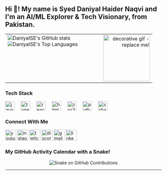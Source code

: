 <h2 align="left">Hi 👋! My name is Syed Daniyal Haider Naqvi and I'm an AI/ML Explorer & Tech Visionary, from Pakistan.</h2>

<div align="center">
  <table width="100%" style="border: none;">
    <tr>
      <td width="65%" valign="top" style="border: none;">
        <img src="https://github-readme-stats.vercel.app/api?username=DaniyalSE&hide_title=false&hide_rank=false&show_icons=true&include_all_commits=true&count_private=true&disable_animations=false&theme=dracula&locale=en&hide_border=false" alt="DaniyalSE's GitHub stats" />
        <br/>
        <img src="https://github-readme-stats.vercel.app/api/top-langs?username=DaniyalSE&locale=en&hide_title=false&layout=compact&card_width=320&langs_count=5&theme=dracula&hide_border=false" alt="DaniyalSE's Top Languages" />
      </td>
      <td width="35%" valign="top" align="right" style="border: none;">
        <img src="https://i.imgflip.com/65efzo.gif" height="150" alt="decorative gif - replace me!" />
        </td>
    </tr>
  </table>
</div>

### Tech Stack
<div align="left">
  <img src="https://cdn.jsdelivr.net/gh/devicons/devicon/icons/javascript/javascript-original.svg" height="30" alt="javascript logo" />
  <img width="12" />
  <img src="https://cdn.jsdelivr.net/gh/devicons/devicon/icons/typescript/typescript-original.svg" height="30" alt="typescript logo" />
  <img width="12" />
  <img src="https://cdn.jsdelivr.net/gh/devicons/devicon/icons/react/react-original.svg" height="30" alt="react logo" />
  <img width="12" />
  <img src="https://cdn.jsdelivr.net/gh/devicons/devicon/icons/html5/html5-original.svg" height="30" alt="html5 logo" />
  <img width="12" />
  <img src="https://cdn.jsdelivr.net/gh/devicons/devicon/icons/css3/css3-original.svg" height="30" alt="css3 logo" />
  <img width="12" />
  <img src="https://cdn.jsdelivr.net/gh/devicons/devicon/icons/python/python-original.svg" height="30" alt="python logo" />
  <img width="12" />
  <img src="https://cdn.jsdelivr.net/gh/devicons/devicon/icons/csharp/csharp-original.svg" height="30" alt="csharp logo" />
  </div>

### Connect With Me
<div align="left">
  <a href="#" target="_blank"><img src="https://img.shields.io/static/v1?message=Youtube&logo=youtube&label=&color=FF0000&logoColor=white&labelColor=&style=for-the-badge" height="35" alt="youtube logo" /></a>
  <a href="#" target="_blank"><img src="https://img.shields.io/static/v1?message=Instagram&logo=instagram&label=&color=E4405F&logoColor=white&labelColor=&style=for-the-badge" height="35" alt="instagram logo" /></a>
  <a href="#" target="_blank"><img src="https://img.shields.io/static/v1?message=Twitch&logo=twitch&label=&color=9146FF&logoColor=white&labelColor=&style=for-the-badge" height="35" alt="twitch logo" /></a>
  <a href="#" target="_blank"><img src="https://img.shields.io/static/v1?message=Discord&logo=discord&label=&color=7289DA&logoColor=white&labelColor=&style=for-the-badge" height="35" alt="discord logo" /></a>
  <a href="mailto:naqvidaiyal598@gmail.com" target="_blank"><img src="https://img.shields.io/static/v1?message=Gmail&logo=gmail&label=&color=D14836&logoColor=white&labelColor=&style=for-the-badge" height="35" alt="gmail logo" /></a>
  <a href="#" target="_blank"><img src="https://img.shields.io/static/v1?message=LinkedIn&logo=linkedin&label=&color=0077B5&logoColor=white&labelColor=&style=for-the-badge" height="35" alt="linkedin logo" /></a>
</div>

### My GitHub Activity Calendar with a Snake!
<p align="center">
  <img src="https://platane.github.io/snk/animations/DaniyalSE-github-contribution-grid-snake.svg" alt="Snake on GitHub Contributions" />
</p>

---
